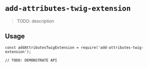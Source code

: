 # `add-attributes-twig-extension`

> TODO: description

## Usage

```
const addAttributesTwigExtension = require('add-attributes-twig-extension');

// TODO: DEMONSTRATE API
```
